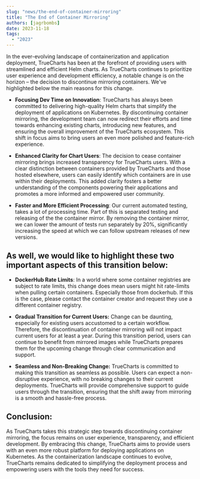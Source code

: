 ```yaml
---
slug: "news/the-end-of-container-mirroring"
title: "The End of Container Mirroring"
authors: [jagrbombs]
date: 2023-11-18
tags:
  - "2023"
---
```


In the ever-evolving landscape of containerization and application deployment, TrueCharts has been at the forefront of providing users with streamlined and efficient Helm charts. As TrueCharts continues to prioritize user experience and development efficiency, a notable change is on the horizon – the decision to discontinue mirroring containers. We've highlighted below the main reasons for this change.

- **Focusing Dev Time on Innovation**:
  TrueCharts has always been committed to delivering high-quality Helm charts that simplify the deployment of applications on Kubernetes. By discontinuing container mirroring, the development team can now redirect their efforts and time towards enhancing existing charts, introducing new features, and ensuring the overall improvement of the TrueCharts ecosystem. This shift in focus aims to bring users an even more polished and feature-rich experience.

- **Enhanced Clarity for Chart Users**:
  The decision to cease container mirroring brings increased transparency for TrueCharts users. With a clear distinction between containers provided by TrueCharts and those hosted elsewhere, users can easily identify which containers are in use within their deployments. This added clarity fosters a better understanding of the components powering their applications and promotes a more informed and empowered user community.

- **Faster and More Efficient Processing**:
  Our current automated testing, takes a lot of processing time. Part of this is separated testing and releasing of the the container mirror. By removing the container mirror, we can lower the amount of tests run separately by 20%, significantly increasing the speed at which we can follow upstream releases of new versions.

## As well, we would like to highlight these two important aspects of this transition below:

- **DockerHub Rate Limits**:
  In a world where some container registries are subject to rate limits, this change does mean users might hit rate-limits when pulling certain containers. Especially those from dockerhub. If this is the case, please contact the container creator and request they use a different container registry.

- **Gradual Transition for Current Users:**
  Change can be daunting, especially for existing users accustomed to a certain workflow. Therefore, the discontinuation of container mirroring will not impact current users for at least a year. During this transition period, users can continue to benefit from mirrored images while TrueCharts prepares them for the upcoming change through clear communication and support.

- **Seamless and Non-Breaking Change:**
  TrueCharts is committed to making this transition as seamless as possible. Users can expect a non-disruptive experience, with no breaking changes to their current deployments. TrueCharts will provide comprehensive support to guide users through the transition, ensuring that the shift away from mirroring is a smooth and hassle-free process.

## Conclusion:

As TrueCharts takes this strategic step towards discontinuing container mirroring, the focus remains on user experience, transparency, and efficient development. By embracing this change, TrueCharts aims to provide users with an even more robust platform for deploying applications on Kubernetes. As the containerization landscape continues to evolve, TrueCharts remains dedicated to simplifying the deployment process and empowering users with the tools they need for success.
